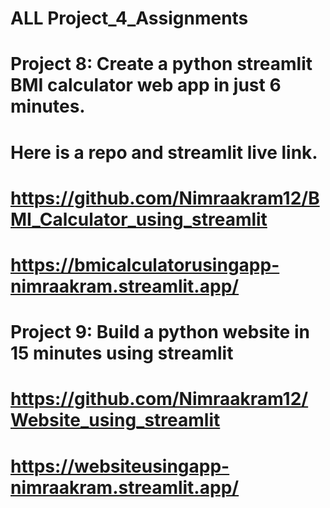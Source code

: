 # ALL Project_4_Assignments

# Project 8: Create a python streamlit BMI calculator web app in just 6 minutes.
# Here is a repo and streamlit live link.
# https://github.com/Nimraakram12/BMI_Calculator_using_streamlit
# https://bmicalculatorusingapp-nimraakram.streamlit.app/
# Project 9: Build a python website in 15 minutes using streamlit
# https://github.com/Nimraakram12/Website_using_streamlit
# https://websiteusingapp-nimraakram.streamlit.app/



